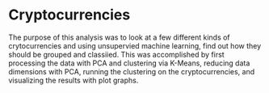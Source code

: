 # Cryptocurrencies

The purpose of this analysis was to look at a few different kinds of crytocurrencies and using unsupervied machine learning, find out how they should be grouped and classiied. This was accomplished by first processing the data with PCA and clustering via K-Means, reducing data dimensions with PCA, running the clustering on the cryptocurrencies, and visualizing the results with plot graphs. 

